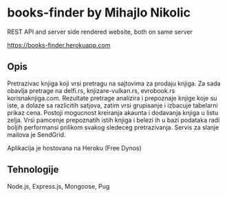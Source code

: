 # books-finder by Mihajlo Nikolic

REST API and server side rendered website, both on same server

https://books-finder.herokuapp.com

## Opis

Pretrazivac knjiga koji vrsi pretragu na sajtovima za prodaju knjiga. Za sada obavlja pretrage na delfi.rs, knjizare-vulkan.rs, evrobook.rs korisnaknjiga.com. Rezultate pretrage analizira i prepoznaje knjige koje su iste, a dolaze sa razlicitih satjova, zatim vrsi grupisanje i izbacuje tabelarni prikaz cena. Postoji mogucnost kreiranja akaunta i dodavanja knjiga u listu zelja. Vrsi pamcenje prepoznatih istih knjiga i belezi ih u bazi podataka radi boljih performansi prilikom svakog sledeceg pretrazivanja. Servis za slanje mailova je SendGrid.

Aplikacija je hostovana na Heroku (Free Dynos)

## Tehnologije

Node.js, Express.js, Mongoose, Pug
